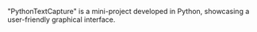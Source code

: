 "PythonTextCapture" is a mini-project developed in Python, showcasing a user-friendly graphical interface.
